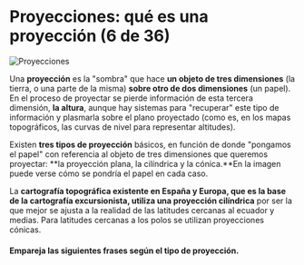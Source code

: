 # Proyecciones: qué es una proyección (6 de 36)

![Proyecciones](./gps_files/Proyecciones.jpg)  

Una **proyección** es la "sombra" que hace **un objeto de tres dimensiones** (la tierra, o una parte de la misma) **sobre otro de dos dimensiones** (un papel). En el proceso de proyectar se pierde información de esta tercera dimensión, **la altura**, aunque hay sistemas para "recuperar" este tipo de información y plasmarla sobre el plano proyectado (como es, en los mapas topográficos, las curvas de nivel para representar altitudes).

Existen **tres tipos de proyección** básicos, en función de donde "pongamos el papel" con referencia al objeto de tres dimensiones que queremos proyectar: **la proyección plana, la cilíndrica y la cónica.**En la imagen puede verse cómo se pondría el papel en cada caso.  

La **cartografía topográfica existente en España y Europa, que es la base de la cartografía excursionista, utiliza una proyección cilíndrica** por ser la que mejor se ajusta a la realidad de las latitudes cercanas al ecuador y medias. Para latitudes cercanas a los polos se utilizan proyecciones cónicas.

#### Empareja las siguientes frases según el tipo de proyección.